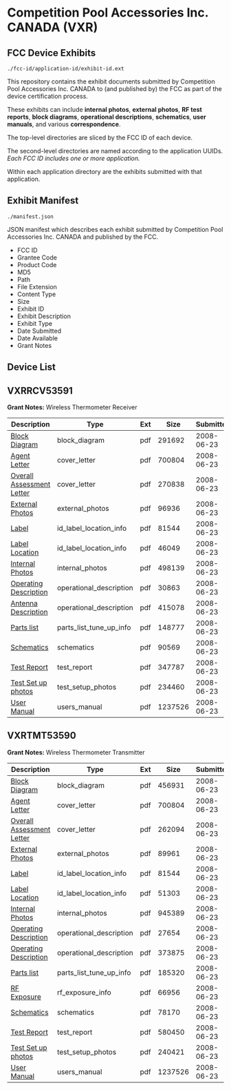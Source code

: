 # Competition Pool Accessories Inc. CANADA (VXR)
## FCC Device Exhibits

```
./fcc-id/application-id/exhibit-id.ext
```

This repository contains the exhibit documents submitted by Competition Pool Accessories Inc. CANADA to (and published by) the FCC as part of the device certification process.

These exhibits can include **internal photos**, **external photos**, **RF test reports**, **block diagrams**, **operational descriptions**, **schematics**, **user manuals**, and various **correspondence**.

The top-level directories are sliced by the FCC ID of each device.

The second-level directories are named according to the application UUIDs. *Each FCC ID includes one or more application.*

Within each application directory are the exhibits submitted with that application. 

## Exhibit Manifest

```
./manifest.json
```

JSON manifest which describes each exhibit submitted by Competition Pool Accessories Inc. CANADA and published by the FCC.

- FCC ID
- Grantee Code
- Product Code
- MD5
- Path
- File Extension
- Content Type
- Size
- Exhibit ID
- Exhibit Description
- Exhibit Type
- Date Submitted
- Date Available
- Grant Notes

## Device List
## VXRRCV53591
**Grant Notes:** Wireless Thermometer Receiver

| Description | Type | Ext | Size | Submitted | Available |
| ----------- | ---- | --- | ---- | --------- | --------- |
| [Block Diagram](VXRRCV53591/de8c380eb923f4777054b401db3b5f17/959074.pdf) | block_diagram | pdf | 291692 | 2008-06-23 | 2008-06-23 |
| [Agent Letter](VXRRCV53591/de8c380eb923f4777054b401db3b5f17/959069.pdf) | cover_letter | pdf | 700804 | 2008-06-23 | 2008-06-23 |
| [Overall Assessment Letter](VXRRCV53591/de8c380eb923f4777054b401db3b5f17/959084.pdf) | cover_letter | pdf | 270838 | 2008-06-23 | 2008-06-23 |
| [External Photos](VXRRCV53591/de8c380eb923f4777054b401db3b5f17/959073.pdf) | external_photos | pdf | 96936 | 2008-06-23 | 2008-06-23 |
| [Label](VXRRCV53591/de8c380eb923f4777054b401db3b5f17/959056.pdf) | id_label_location_info | pdf | 81544 | 2008-06-23 | 2008-06-23 |
| [Label Location](VXRRCV53591/de8c380eb923f4777054b401db3b5f17/959072.pdf) | id_label_location_info | pdf | 46049 | 2008-06-23 | 2008-06-23 |
| [Internal Photos](VXRRCV53591/de8c380eb923f4777054b401db3b5f17/959079.pdf) | internal_photos | pdf | 498139 | 2008-06-23 | 2008-06-23 |
| [Operating Description](VXRRCV53591/de8c380eb923f4777054b401db3b5f17/959081.pdf) | operational_description | pdf | 30863 | 2008-06-23 | 2008-06-23 |
| [Antenna Description](VXRRCV53591/de8c380eb923f4777054b401db3b5f17/959082.pdf) | operational_description | pdf | 415078 | 2008-06-23 | 2008-06-23 |
| [Parts list](VXRRCV53591/de8c380eb923f4777054b401db3b5f17/959080.pdf) | parts_list_tune_up_info | pdf | 148777 | 2008-06-23 | 2008-06-23 |
| [Schematics](VXRRCV53591/de8c380eb923f4777054b401db3b5f17/959075.pdf) | schematics | pdf | 90569 | 2008-06-23 | 2008-06-23 |
| [Test Report](VXRRCV53591/de8c380eb923f4777054b401db3b5f17/959076.pdf) | test_report | pdf | 347787 | 2008-06-23 | 2008-06-23 |
| [Test Set up photos](VXRRCV53591/de8c380eb923f4777054b401db3b5f17/959077.pdf) | test_setup_photos | pdf | 234460 | 2008-06-23 | 2008-06-23 |
| [User Manual](VXRRCV53591/de8c380eb923f4777054b401db3b5f17/959063.pdf) | users_manual | pdf | 1237526 | 2008-06-23 | 2008-06-23 |
## VXRTMT53590
**Grant Notes:** Wireless Thermometer Transmitter

| Description | Type | Ext | Size | Submitted | Available |
| ----------- | ---- | --- | ---- | --------- | --------- |
| [Block Diagram](VXRTMT53590/e6bea04e0392e9c0a5bfb65d8c576ca4/959059.pdf) | block_diagram | pdf | 456931 | 2008-06-23 | 2008-06-23 |
| [Agent Letter](VXRTMT53590/e6bea04e0392e9c0a5bfb65d8c576ca4/959069.pdf) | cover_letter | pdf | 700804 | 2008-06-23 | 2008-06-23 |
| [Overall Assessment Letter](VXRTMT53590/e6bea04e0392e9c0a5bfb65d8c576ca4/959070.pdf) | cover_letter | pdf | 262094 | 2008-06-23 | 2008-06-23 |
| [External Photos](VXRTMT53590/e6bea04e0392e9c0a5bfb65d8c576ca4/959058.pdf) | external_photos | pdf | 89961 | 2008-06-23 | 2008-06-23 |
| [Label](VXRTMT53590/e6bea04e0392e9c0a5bfb65d8c576ca4/959056.pdf) | id_label_location_info | pdf | 81544 | 2008-06-23 | 2008-06-23 |
| [Label Location](VXRTMT53590/e6bea04e0392e9c0a5bfb65d8c576ca4/959057.pdf) | id_label_location_info | pdf | 51303 | 2008-06-23 | 2008-06-23 |
| [Internal Photos](VXRTMT53590/e6bea04e0392e9c0a5bfb65d8c576ca4/959064.pdf) | internal_photos | pdf | 945389 | 2008-06-23 | 2008-06-23 |
| [Operating Description](VXRTMT53590/e6bea04e0392e9c0a5bfb65d8c576ca4/959067.pdf) | operational_description | pdf | 27654 | 2008-06-23 | 2008-06-23 |
| [Operating Description](VXRTMT53590/e6bea04e0392e9c0a5bfb65d8c576ca4/959068.pdf) | operational_description | pdf | 373875 | 2008-06-23 | 2008-06-23 |
| [Parts list](VXRTMT53590/e6bea04e0392e9c0a5bfb65d8c576ca4/959065.pdf) | parts_list_tune_up_info | pdf | 185320 | 2008-06-23 | 2008-06-23 |
| [RF Exposure](VXRTMT53590/e6bea04e0392e9c0a5bfb65d8c576ca4/959066.pdf) | rf_exposure_info | pdf | 66956 | 2008-06-23 | 2008-06-23 |
| [Schematics](VXRTMT53590/e6bea04e0392e9c0a5bfb65d8c576ca4/959060.pdf) | schematics | pdf | 78170 | 2008-06-23 | 2008-06-23 |
| [Test Report](VXRTMT53590/e6bea04e0392e9c0a5bfb65d8c576ca4/959061.pdf) | test_report | pdf | 580450 | 2008-06-23 | 2008-06-23 |
| [Test Set up photos](VXRTMT53590/e6bea04e0392e9c0a5bfb65d8c576ca4/959062.pdf) | test_setup_photos | pdf | 240421 | 2008-06-23 | 2008-06-23 |
| [User Manual](VXRTMT53590/e6bea04e0392e9c0a5bfb65d8c576ca4/959063.pdf) | users_manual | pdf | 1237526 | 2008-06-23 | 2008-06-23 |

